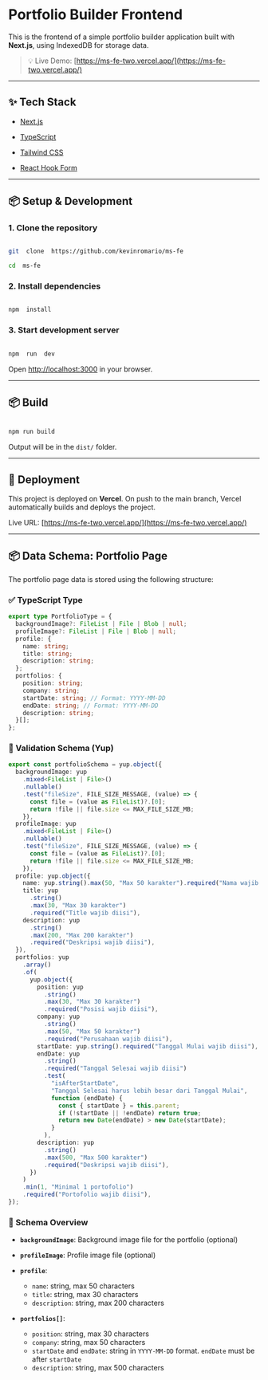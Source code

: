 # Portfolio Builder Frontend

This is the frontend of a simple portfolio builder application built with **Next.js**, using IndexedDB for storage data.

> 💡 Live Demo: [https://ms-fe-two.vercel.app/](https://ms-fe-two.vercel.app/)

---

## ✨ Tech Stack

- [Next.js](https://nextjs.org/)

- [TypeScript](https://www.typescriptlang.org/)

- [Tailwind CSS](https://tailwindcss.com/)

- [React Hook Form](https://react-hook-form.com/get-started)

---

## 📦 Setup & Development

### 1. Clone the repository

```bash

git  clone  https://github.com/kevinromario/ms-fe

cd  ms-fe

```

### 2. Install dependencies

```bash

npm  install

```

### 3. Start development server

```bash

npm  run  dev

```

Open [http://localhost:3000](http://localhost:3000) in your browser.

---

## 📦 Build

```bash

npm run build

```

Output will be in the `dist/` folder.

---

## 🚀 Deployment

This project is deployed on **Vercel**. On push to the main branch, Vercel automatically builds and deploys the project.

Live URL: [https://ms-fe-two.vercel.app/](https://ms-fe-two.vercel.app/)

---

## 📦 Data Schema: Portfolio Page

The portfolio page data is stored using the following structure:

### ✅ TypeScript Type

```ts
export type PortfolioType = {
  backgroundImage?: FileList | File | Blob | null;
  profileImage?: FileList | File | Blob | null;
  profile: {
    name: string;
    title: string;
    description: string;
  };
  portfolios: {
    position: string;
    company: string;
    startDate: string; // Format: YYYY-MM-DD
    endDate: string; // Format: YYYY-MM-DD
    description: string;
  }[];
};
```

### 📘 Validation Schema (Yup)

```ts
export const portfolioSchema = yup.object({
  backgroundImage: yup
    .mixed<FileList | File>()
    .nullable()
    .test("fileSize", FILE_SIZE_MESSAGE, (value) => {
      const file = (value as FileList)?.[0];
      return !file || file.size <= MAX_FILE_SIZE_MB;
    }),
  profileImage: yup
    .mixed<FileList | File>()
    .nullable()
    .test("fileSize", FILE_SIZE_MESSAGE, (value) => {
      const file = (value as FileList)?.[0];
      return !file || file.size <= MAX_FILE_SIZE_MB;
    }),
  profile: yup.object({
    name: yup.string().max(50, "Max 50 karakter").required("Nama wajib diisi"),
    title: yup
      .string()
      .max(30, "Max 30 karakter")
      .required("Title wajib diisi"),
    description: yup
      .string()
      .max(200, "Max 200 karakter")
      .required("Deskripsi wajib diisi"),
  }),
  portfolios: yup
    .array()
    .of(
      yup.object({
        position: yup
          .string()
          .max(30, "Max 30 karakter")
          .required("Posisi wajib diisi"),
        company: yup
          .string()
          .max(50, "Max 50 karakter")
          .required("Perusahaan wajib diisi"),
        startDate: yup.string().required("Tanggal Mulai wajib diisi"),
        endDate: yup
          .string()
          .required("Tanggal Selesai wajib diisi")
          .test(
            "isAfterStartDate",
            "Tanggal Selesai harus lebih besar dari Tanggal Mulai",
            function (endDate) {
              const { startDate } = this.parent;
              if (!startDate || !endDate) return true;
              return new Date(endDate) > new Date(startDate);
            }
          ),
        description: yup
          .string()
          .max(500, "Max 500 karakter")
          .required("Deskripsi wajib diisi"),
      })
    )
    .min(1, "Minimal 1 portofolio")
    .required("Portofolio wajib diisi"),
});
```

### 📝 Schema Overview

- **`backgroundImage`**: Background image file for the portfolio (optional)
- **`profileImage`**: Profile image file (optional)
- **`profile`**:

  - `name`: string, max 50 characters
  - `title`: string, max 30 characters
  - `description`: string, max 200 characters

- **`portfolios[]`**:

  - `position`: string, max 30 characters
  - `company`: string, max 50 characters
  - `startDate` and `endDate`: string in `YYYY-MM-DD` format. `endDate` must be after `startDate`
  - `description`: string, max 500 characters
